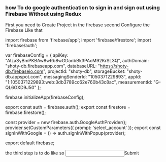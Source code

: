 ### how To do google authentication to sign in and sign out using Firebase Without using Redux

First you need to Create Project in the firebase 
second Configure the Firebase Like that

import firebase from 'firebase/app';
import 'firebase/firestore';
import 'firebase/auth';

var firebaseConfig = {
    apiKey: "AIzaSyBmPKBAw8wRb8wGDanbBk3PAcM92KrSL3Q",
    authDomain: "shoty-db.firebaseapp.com",
    databaseURL: "https://shoty-db.firebaseio.com",
    projectId: "shoty-db",
    storageBucket: "shoty-db.appspot.com",
    messagingSenderId: "1050371229893",
    appId: "1:1050371229893:web:3db3789cc62e760b43c8ac",
    measurementId: "G-QL6GXD9J50"
  };

firebase.initializeApp(firebaseConfig);

export const auth = firebase.auth();
export const firestore = firebase.firestore();

const provider = new firebase.auth.GoogleAuthProvider();
provider.setCustomParameters({ prompt: 'select_account' });
export const signInWithGoogle = () => auth.signInWithPopup(provider);

export default firebase;


the third step is to do like so
 <input onClick={signInWithGoogle} >Submit </input>

 